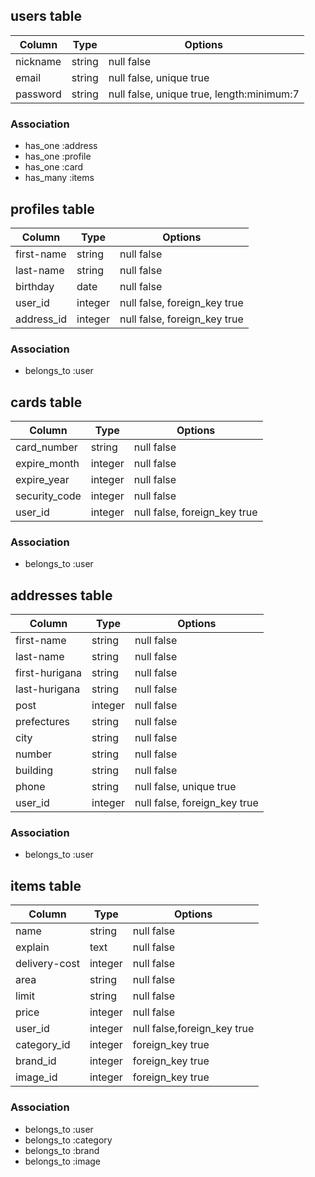 ## users table
|Column|Type|Options|
|------|----|-------|
|nickname|string|null false|
|email|string|null false, unique true|
|password|string|null false, unique true, length:minimum:7|

### Association
- has_one :address
- has_one :profile
- has_one :card
- has_many :items


## profiles table
|Column|Type|Options|
|------|----|-------|
|first-name|string|null false|
|last-name|string|null false|
|birthday|date|null false|
|user_id|integer|null false, foreign_key true|
|address_id|integer|null false, foreign_key true|

### Association
- belongs_to :user


## cards table
|Column|Type|Options|
|------|----|-------|
|card_number|string|null false|
|expire_month|integer|null false|
|expire_year|integer|null false|
|security_code|integer|null false|
|user_id|integer|null false, foreign_key true|

### Association
- belongs_to :user


## addresses table

|Column|Type|Options|
|------|----|-------|
|first-name|string|null false|
|last-name|string|null false|
|first-hurigana|string|null false|
|last-hurigana|string|null false|
|post|integer|null false|
|prefectures|string|null false|
|city|string|null false|
|number|string|null false|
|building|string|null false|
|phone|string|null false, unique true|
|user_id|integer|null false, foreign_key true|

### Association
- belongs_to :user


## items table
|Column|Type|Options|
|------|----|-------|
|name|string|null false|
|explain|text|null false|
|delivery-cost|integer|null false|
|area|string|null false|
|limit|string|null false|
|price|integer|null false|
|user_id|integer|null false,foreign_key true|
|category_id|integer|foreign_key true|
|brand_id|integer|foreign_key true|
|image_id|integer|foreign_key true|

### Association
- belongs_to :user
- belongs_to :category
- belongs_to :brand
- belongs_to :image